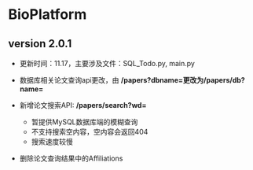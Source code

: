 # BioPlatform

## version 2.0.1

- 更新时间：11.17，主要涉及文件：SQL_Todo.py,  main.py

- 数据库相关论文查询api更改，由 **/papers?dbname=**更改为**/papers/db?name=**

- 新增论文搜索API: **/papers/search?wd=**

  - 暂提供MySQL数据库端的模糊查询
  - 不支持搜索空内容，空内容会返回404
  - 搜索速度较慢

- 删除论文查询结果中的Affiliations

  

